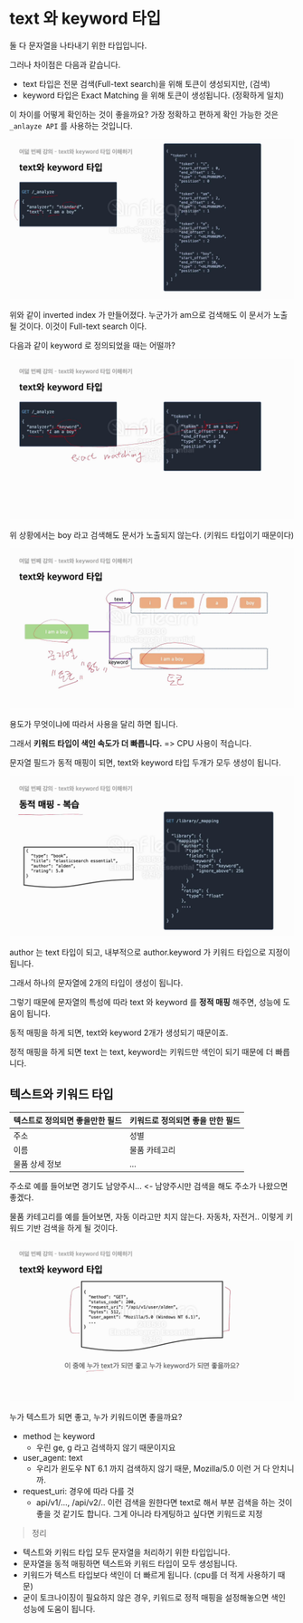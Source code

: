 # text 와 keyword 타입

둘 다 문자열을 나타내기 위한 타입입니다.

그러나 차이점은 다음과 같습니다.

- text 타입은 전문 검색(Full-text search)을 위해 토큰이 생성되지만, (검색)
- keyword 타입은 Exact Matching 을 위해 토큰이 생성됩니다. (정확하게 일치)

이 차이를 어떻게 확인하는 것이 좋을까요? 가장 정확하고 편하게 확인 가능한 것은 `_anlayze API` 를 사용하는 것입니다.

![](/images/2024-06-01-21-16-16.png)

위와 같이 inverted index 가 만들어졌다.
누군가가 am으로 검색해도 이 문서가 노출될 것이다.
이것이 Full-text search 이다.

다음과 같이 keyword 로 정의되었을 때는 어떨까?

![](/images/2024-06-01-21-17-18.png)

위 상황에서는 boy 라고 검색해도 문서가 노출되지 않는다. (키워드 타입이기 때문이다)

![](/images/2024-06-01-21-18-06.png)

용도가 무엇이냐에 따라서 사용을 달리 하면 됩니다.

그래서 **키워드 타입이 색인 속도가 더 빠릅니다.**
=> CPU 사용이 적습니다.

문자열 필드가 동적 매핑이 되면, text와 keyword 타입 두개가 모두 생성이 됩니다.

![](/images/2024-06-01-21-18-59.png)

author 는 text 타입이 되고, 내부적으로 author.keyword 가 키워드 타입으로 지정이 됩니다.

그래서 하나의 문자열에 2개의 타입이 생성이 됩니다.

그렇기 때문에 문자열의 특성에 따라 text 와 keyword 를 **정적 매핑** 해주면, 성능에 도움이 됩니다.

동적 매핑을 하게 되면, text와 keyword 2개가 생성되기 때문이죠.

정적 매핑을 하게 되면 text 는 text, keyword는 키워드만 색인이 되기 때문에 더 빠릅니다.

## 텍스트와 키워드 타입

| 텍스트로 정의되면 좋을만한 필드 | 키워드로 정의되면 좋을 만한 필드 |
| ------------------------------- | -------------------------------- |
| 주소                            | 성별                             |
| 이름                            | 물품 카테고리                    |
| 물품 상세 정보                  | ...                              |

주소로 예를 들어보면 경기도 남양주시... <- 남양주시만 검색을 해도 주소가 나왔으면 좋겠다.

물품 카테고리를 예를 들어보면, 자동 이라고만 치지 않는다. 자동차, 자전거.. 이렇게 키워드 기반 검색을 하게 될 것이다.

![](/images/2024-06-01-21-23-09.png)

누가 텍스트가 되면 좋고, 누가 키워드이면 좋을까요?

- method 는 keyword
  - 우린 ge, g 라고 검색하지 않기 때문이지요
- user_agent: text
  - 우리가 윈도우 NT 6.1 까지 검색하지 않기 때문, Mozilla/5.0 이런 거 다 안치니까.
- request_uri: 경우에 따라 다를 것
  - api/v1/..., /api/v2/.. 이런 검색을 원한다면 text로 해서 부분 검색을 하는 것이 좋을 것 같기도 합니다. 그게 아니라 타게팅하고 싶다면 키워드로 지정
   

> 정리

- 텍스트와 키워드 타입 모두 문자열을 처리하기 위한 타입입니다.
- 문자열을 동적 매핑하면 텍스트와 키워드 타입이 모두 생성됩니다.
- 키워드가 텍스트 타입보다 색인이 더 빠르게 됩니다. (cpu를 더 적게 사용하기 때문)
- 굳이 토크나이징이 필요하지 않은 경우, 키워드로 정적 매핑을 설정해놓으면 색인 성능에 도움이 됩니다.